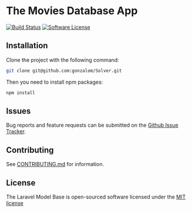 # The Movies Database App

[![Build Status][ico-travis]][link-travis]
[![Software License][ico-license]](LICENSE.md)


## Installation

Clone the project with the following command:

```bash
git clone git@github.com:gonzalom/Solver.git
```

Then you need to install npm packages:
```bash
npm install
```

## Issues

Bug reports and feature requests can be submitted on the [Github Issue Tracker](https://github.com/gonzalom/Solver/issues).

## Contributing

See [CONTRIBUTING.md](CONTRIBUTING.md) for information.

## License

The Laravel Model Base is open-sourced software licensed under the [MIT license](http://opensource.org/licenses/MIT)


[ico-license]: https://img.shields.io/badge/license-MIT-brightgreen.svg?style=flat-square
[ico-travis]: https://travis-ci.org/gonzalom/Solver.svg?branch=master

[link-travis]: https://travis-ci.org/gonzalom/Solver
[link-author]: https://github.com/gonzalom